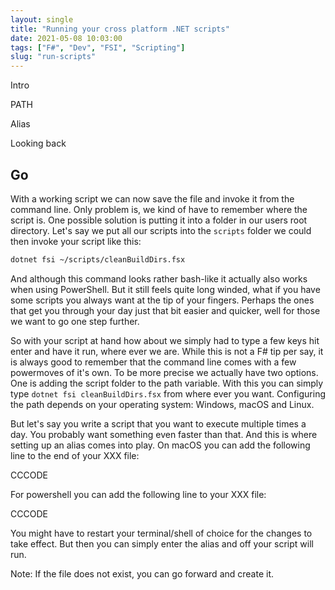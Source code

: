 ```yaml
---
layout: single
title: "Running your cross platform .NET scripts"
date: 2021-05-08 10:03:00
tags: ["F#", "Dev", "FSI", "Scripting"]
slug: "run-scripts"
---
```




Intro



PATH



Alias



Looking back



## Go

With a working script we can now save the file and invoke it from the command line. Only problem is, we kind of have to remember where the script is. One possible solution is putting it into a folder in our users root directory. Let's say we put all our scripts into the `scripts` folder we could then invoke your script like this:

```bash
dotnet fsi ~/scripts/cleanBuildDirs.fsx
```

And although this command looks rather bash-like it actually also works when using PowerShell. But it still feels quite long winded, what if you have some scripts you always want at the tip of your fingers. Perhaps the ones that get you through your day just that bit easier and quicker, well for those we want to go one step further.

So with your script at hand how about we simply had to type a few keys hit enter and have it run, where ever we are. While this is not a F# tip per say, it is always good to remember that the command line comes with a few powermoves of it's own. To be more precise we actually have two options. One is adding the script folder to the path variable. With this you can simply type `dotnet fsi cleanBuildDirs.fsx` from where ever you want. Configuring the path depends on your operating system: Windows, macOS and Linux.

But let's say you write a script that you want to execute multiple times a day. You probably want something even faster than that. And this is where setting up an alias comes into play. On macOS you can add the following line to the end of your XXX file:

CCCODE

For powershell you can add the following line to your XXX file:

CCCODE

You might have to restart your terminal/shell of choice for the changes to take effect. But then you can simply enter the alias and off your script will run.

Note: If the file does not exist, you can go forward and create it.